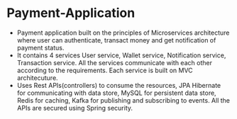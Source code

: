 # Payment-Application
- Payment application built on the principles of Microservices architecture where user can authenticate, transact money and get notification   of payment status. 
- It contains 4 services User service, Wallet service, Notification service, Transaction service. All the services communicate with each       other according to the requirements. Each service is built on MVC architecuture.
- Uses Rest APIs(controllers) to consume the resources, JPA Hibernate for communicating with data store, MySQL for persistent data store,        Redis for caching, Kafka for publishing and subscribing to events. All the APIs are secured using Spring security.
